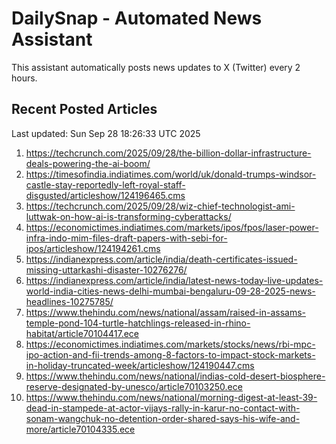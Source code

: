 # DailySnap - Automated News Assistant

This assistant automatically posts news updates to X (Twitter) every 2 hours.

## Recent Posted Articles

Last updated: Sun Sep 28 18:26:33 UTC 2025

1. https://techcrunch.com/2025/09/28/the-billion-dollar-infrastructure-deals-powering-the-ai-boom/
2. https://timesofindia.indiatimes.com/world/uk/donald-trumps-windsor-castle-stay-reportedly-left-royal-staff-disgusted/articleshow/124196465.cms
3. https://techcrunch.com/2025/09/28/wiz-chief-technologist-ami-luttwak-on-how-ai-is-transforming-cyberattacks/
4. https://economictimes.indiatimes.com/markets/ipos/fpos/laser-power-infra-indo-mim-files-draft-papers-with-sebi-for-ipos/articleshow/124194261.cms
5. https://indianexpress.com/article/india/death-certificates-issued-missing-uttarkashi-disaster-10276276/
6. https://indianexpress.com/article/india/latest-news-today-live-updates-world-india-cities-news-delhi-mumbai-bengaluru-09-28-2025-news-headlines-10275785/
7. https://www.thehindu.com/news/national/assam/raised-in-assams-temple-pond-104-turtle-hatchlings-released-in-rhino-habitat/article70104417.ece
8. https://economictimes.indiatimes.com/markets/stocks/news/rbi-mpc-ipo-action-and-fii-trends-among-8-factors-to-impact-stock-markets-in-holiday-truncated-week/articleshow/124190447.cms
9. https://www.thehindu.com/news/national/indias-cold-desert-biosphere-reserve-designated-by-unesco/article70103250.ece
10. https://www.thehindu.com/news/national/morning-digest-at-least-39-dead-in-stampede-at-actor-vijays-rally-in-karur-no-contact-with-sonam-wangchuk-no-detention-order-shared-says-his-wife-and-more/article70104335.ece
